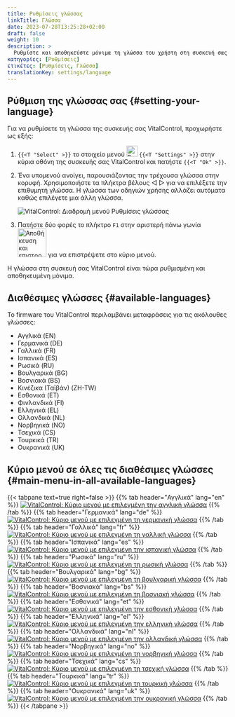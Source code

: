 ```yaml
---
title: Ρυθμίσεις γλώσσας
linkTitle: Γλώσσα
date: 2023-07-28T13:25:28+02:00
draft: false
weight: 10
description: >
  Ρυθμίστε και αποθηκεύστε μόνιμα τη γλώσσα του χρήστη στη συσκευή σας VitalControl.
κατηγορίες: [Ρυθμίσεις]
ετικέτες: [Ρυθμίσεις, Γλώσσα]
translationKey: settings/language
---
```

## Ρύθμιση της γλώσσας σας {#setting-your-language}

Για να ρυθμίσετε τη γλώσσα της συσκευής σας VitalControl, προχωρήστε ως εξής:

1. `{{<T "Select" >}}` το στοιχείο μενού <img src="/icons/gear.svg" width="25" align="bottom" alt="Ρυθμίσεις" /> `{{<T "Settings" >}}` στην κύρια οθόνη της συσκευής σας VitalControl και πατήστε `{{<T "Ok" >}}`.

1. Ένα υπομενού ανοίγει, παρουσιάζοντας την τρέχουσα γλώσσα στην κορυφή. Χρησιμοποιήστε τα πλήκτρα βέλους ◁ ▷ για να επιλέξετε την επιθυμητή γλώσσα. Η γλώσσα των οδηγιών χρήσης αλλάζει αυτόματα καθώς επιλέγετε μια άλλη γλώσσα.

   ![VitalControl: Διαδρομή μενού Ρυθμίσεις γλώσσας](../images/select-lang.png "Ρύθμιση της γλώσσας σας")

1. Πατήστε δύο φορές το πλήκτρο `F1` στην αριστερή πάνω γωνία &nbsp;<img src="/icons/footer/save_exit.svg" width="65" align="bottom" alt="Αποθήκευση και επιστροφή" /> για να επιστρέψετε στο κύριο μενού.

Η γλώσσα στη συσκευή σας VitalControl είναι τώρα ρυθμισμένη και αποθηκευμένη μόνιμα.

## Διαθέσιμες γλώσσες {#available-languages}

Το firmware του VitalControl περιλαμβάνει μεταφράσεις για τις ακόλουθες γλώσσες:

- Αγγλικά (EN)
- Γερμανικά (DE)
- Γαλλικά (FR)
- Ισπανικά (ES)
- Ρωσικά (RU)
- Βουλγαρικά (BG)
- Βοσνιακά (BS)
- Κινέζικα (Ταϊβάν)  (ZH-TW)
- Εσθονικά (ET)
- Φινλανδικά (FI)
- Ελληνικά (EL)
- Ολλανδικά (NL)
- Νορβηγικά (NO)
- Τσεχικά (CS)
- Τουρκικά (TR)
- Ουκρανικά (UK)

## Κύριο μενού σε όλες τις διαθέσιμες γλώσσες {#main-menu-in-all-available-languages}

{{< tabpane text=true right=false >}}
  {{% tab header="Αγγλικά" lang="en" %}}
[![VitalControl: Κύριο μενού με επιλεγμένη την αγγλική γλώσσα](/images/homescreen/english.png "Κύριο μενού Αγγλικά")](/en/demo/ "Demo app VitalControl (EN)")
  {{% /tab %}}
  {{% tab header="Γερμανικά" lang="de" %}}
[![VitalControl: Κύριο μενού με επιλεγμένη τη γερμανική γλώσσα](/images/homescreen/german.png "Κύριο μενού Γερμανικά")](/demo/ "Demo app VitalControl (DE)")
  {{% /tab %}}
  {{% tab header="Γαλλικά" lang="fr" %}}
[![VitalControl: Κύριο μενού με επιλεγμένη τη γαλλική γλώσσα](/images/homescreen/french.png "Κύριο μενού Γαλλικά")](/fr/demo/ "Demo app VitalControl (FR)")
  {{% /tab %}}
  {{% tab header="Ισπανικά" lang="es" %}}
[![VitalControl: Κύριο μενού με επιλεγμένη την ισπανική γλώσσα](/images/homescreen/spanish.png "Κύριο μενού Ισπανικά")](/es/demo/ "Demo app VitalControl (ES)")
  {{% /tab %}}
  {{% tab header="Ρωσικά" lang="ru" %}}
[![VitalControl: Κύριο μενού με επιλεγμένη τη ρωσική γλώσσα](/images/homescreen/russian.png "Κύριο μενού Ρωσικά")](/ru/demo/ "Demo app VitalControl (RU)")
  {{% /tab %}}
  {{% tab header="Βουλγαρικά" lang="bg" %}}
[![VitalControl: Κύριο μενού με επιλεγμένη τη βουλγαρική γλώσσα](/images/homescreen/bulgarian.png "Κύριο μενού Βουλγαρικά")](/bg/demo/ "Demo app VitalControl (BG)")
  {{% /tab %}}
  {{% tab header="Βοσνιακά" lang="bs" %}}
[![VitalControl: Κύριο μενού με επιλεγμένη τη βοσνιακή γλώσσα](/images/homescreen/bosnian.png "Κύριο μενού Βοσνιακά")](/el/demo/ "Demo app VitalControl (BS)")
  {{% /tab %}}
  {{% tab header="Εσθονικά" lang="et" %}}
[![VitalControl: Κύριο μενού με επιλεγμένη την εσθονική γλώσσα](/images/homescreen/estonian.png "Κύριο μενού Εσθονικά")](/et/demo/ "Demo app VitalControl (ET)")
  {{% /tab %}}
  {{% tab header="Ελληνικά" lang="el" %}}
[![VitalControl: Κύριο μενού με επιλεγμένη την ελληνική γλώσσα](/images/homescreen/greek.png "Κύριο μενού Ελληνικά")](/el/demo/ "Demo app VitalControl (EL)")
  {{% /tab %}}
  {{% tab header="Ολλανδικά" lang="nl" %}}
[![VitalControl: Κύριο μενού με επιλεγμένη την ολλανδική γλώσσα](/images/homescreen/dutch.png "Κύριο μενού Ολλανδικά")](/nl/demo/ "Demo app VitalControl (NL)")
  {{% /tab %}}
  {{% tab header="Νορβηγικά" lang="no" %}}
[![VitalControl: Κύριο μενού με επιλεγμένη τη νορβηγική γλώσσα](/images/homescreen/norwegian.png "Κύριο μενού Νορβηγικά")](/no/demo/ "Demo app VitalControl (NO)")
  {{% /tab %}}
  {{% tab header="Τσεχικά" lang="cs" %}}
[![VitalControl: Κύριο μενού με επιλεγμένη τη τσεχική γλώσσα](/images/homescreen/czech.png "Κύριο μενού Τσεχικά")](/cs/demo/ "Demo app VitalControl (CS)")
  {{% /tab %}}
  {{% tab header="Τουρκικά" lang="tr" %}}
[![VitalControl: Κύριο μενού με επιλεγμένη τη τουρκική γλώσσα](/images/homescreen/turkish.png "Κύριο μενού Τουρκικά")](/tr/demo/ "Demo app VitalControl (TR)")
  {{% /tab %}}
  {{% tab header="Ουκρανικά" lang="uk" %}}
[![VitalControl: Κύριο μενού με επιλεγμένη την ουκρανική γλώσσα](/images/homescreen/ukrainian.png "Κύριο μενού Ουκρανικά")](/uk/demo/ "Demo app VitalControl (UK)")
  {{% /tab %}}
{{< /tabpane >}}
